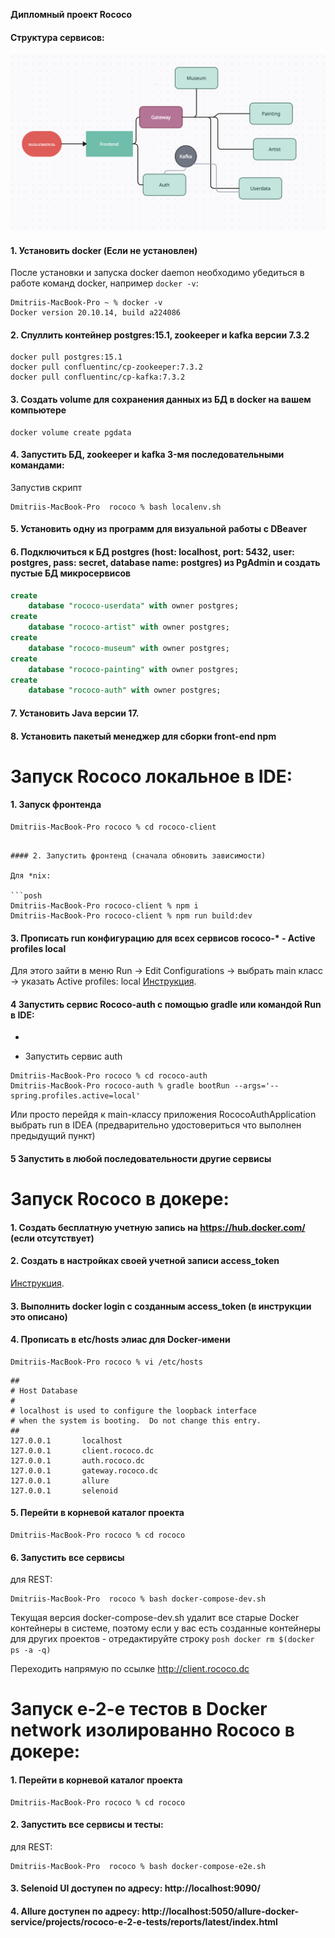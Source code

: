 
**Дипломный проект Rococo**
#### Cтруктура сервисов:
<img src="service.png" width="600">

#### 1. Установить docker (Если не установлен)

После установки и запуска docker daemon необходимо убедиться в работе команд docker, например `docker -v`:

```posh
Dmitriis-MacBook-Pro ~ % docker -v
Docker version 20.10.14, build a224086
```

#### 2. Спуллить контейнер postgres:15.1, zookeeper и kafka версии 7.3.2

```posh
docker pull postgres:15.1
docker pull confluentinc/cp-zookeeper:7.3.2
docker pull confluentinc/cp-kafka:7.3.2
```

#### 3. Создать volume для сохранения данных из БД в docker на вашем компьютере

```posh
docker volume create pgdata
```

#### 4. Запустить БД, zookeeper и kafka 3-мя последовательными командами:

Запустив скрипт

```posh
Dmitriis-MacBook-Pro  rococo % bash localenv.sh
```

#### 5. Установить одну из программ для визуальной работы с DBeaver

#### 6. Подключиться к БД postgres (host: localhost, port: 5432, user: postgres, pass: secret, database name: postgres) из PgAdmin и создать пустые БД микросервисов

```sql
create
    database "rococo-userdata" with owner postgres;
create
    database "rococo-artist" with owner postgres;
create
    database "rococo-museum" with owner postgres;
create
    database "rococo-painting" with owner postgres;
create
    database "rococo-auth" with owner postgres;
```

#### 7. Установить Java версии 17.

#### 8. Установить пакетый менеджер для сборки front-end npm

# Запуск Rococo локальное в IDE:

#### 1. Запуск фронтенда

```posh
Dmitriis-MacBook-Pro rococo % cd rococo-client
```
```

#### 2. Запустить фронтенд (сначала обновить зависимости)

Для *nix:

```posh
Dmitriis-MacBook-Pro rococo-client % npm i
Dmitriis-MacBook-Pro rococo-client % npm run build:dev
```

#### 3. Прописать run конфигурацию для всех сервисов rococo-* - Active profiles local

Для этого зайти в меню Run -> Edit Configurations -> выбрать main класс -> указать Active profiles: local
[Инструкция](https://stackoverflow.com/questions/39738901/how-do-i-activate-a-spring-boot-profile-when-running-from-intellij).

#### 4 Запустить сервис Rococo-auth c помощью gradle или командой Run в IDE:
- 

- Запустить сервис auth

```posh
Dmitriis-MacBook-Pro rococo % cd rococo-auth
Dmitriis-MacBook-Pro rococo-auth % gradle bootRun --args='--spring.profiles.active=local'
```

Или просто перейдя к main-классу приложения RococoAuthApplication выбрать run в IDEA (предварительно удостовериться что
выполнен предыдущий пункт)

#### 5  Запустить в любой последовательности другие сервисы

# Запуск Rococo в докере:

#### 1. Создать бесплатную учетную запись на https://hub.docker.com/ (если отсутствует)

#### 2. Создать в настройках своей учетной записи access_token

[Инструкция](https://docs.docker.com/docker-hub/access-tokens/).

#### 3. Выполнить docker login с созданным access_token (в инструкции это описано)

#### 4. Прописать в etc/hosts элиас для Docker-имени

```posh
Dmitriis-MacBook-Pro rococo % vi /etc/hosts
```

```posh
##
# Host Database
#
# localhost is used to configure the loopback interface
# when the system is booting.  Do not change this entry.
##
127.0.0.1       localhost
127.0.0.1       client.rococo.dc
127.0.0.1       auth.rococo.dc
127.0.0.1       gateway.rococo.dc
127.0.0.1       allure
127.0.0.1       selenoid
```

#### 5. Перейти в корневой каталог проекта

```posh
Dmitriis-MacBook-Pro rococo % cd rococo
```

#### 6. Запустить все сервисы
для REST:

```posh
Dmitriis-MacBook-Pro  rococo % bash docker-compose-dev.sh
```

Текущая версия docker-compose-dev.sh удалит все старые Docker контейнеры в системе, поэтому если у вас есть созданные
контейнеры для других проектов - отредактируйте строку ```posh docker rm $(docker ps -a -q)```

Переходить напрямую по ссылке http://client.rococo.dc

# Запуск e-2-e тестов в Docker network изолированно Rococo в докере:

#### 1. Перейти в корневой каталог проекта

```posh
Dmitriis-MacBook-Pro rococo % cd rococo
```

#### 2. Запустить все сервисы и тесты:

для REST:

```posh
Dmitriis-MacBook-Pro  rococo % bash docker-compose-e2e.sh
```

#### 3. Selenoid UI доступен по адресу: http://localhost:9090/

#### 4. Allure доступен по адресу: http://localhost:5050/allure-docker-service/projects/rococo-e-2-e-tests/reports/latest/index.html
